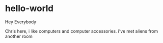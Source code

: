 # hello-world

Hey Everybody


Chris here, i like computers and computer accessories.
i've met aliens from another room
